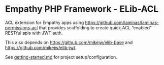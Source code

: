 

Empathy PHP Framework - ELib-ACL
===

ACL extension for Empathy apps using https://github.com/laminas/laminas-permissions-acl
that provides scaffolding to create quick ACL “enabled” RESTful apis with JWT auth.

This also depends on https://github.com/mikejw/elib-base and https://github.com/mikejw/elib-jwt.

See [getting-started.md](./docs/getting-started.md) for project setup/configuration.



